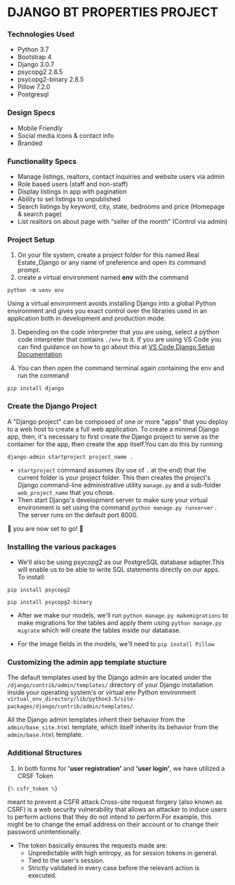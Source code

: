 # DJANGO BT PROPERTIES PROJECT
### Technologies Used
* Python 3.7
* Bootstrap 4
* Django 3.0.7
* psycopg2 2.8.5
* psycopg2-binary 2.8.5
* Pillow 7.2.0
* Postgresql

### Design Specs
* Mobile Friendly
* Social media icons & contact info
* Branded

### Functionality Specs
* Manage listings, realtors, contact inquiries and website users via admin
* Role based users (staff and non-staff)
* Display listings in app with pagination
* Ability to set listings to unpublished
* Search listings by keyword, city, state, bedrooms and price (Homepage & search page)
* List realtors on about page with “seller of the month” (Control via admin)



### Project Setup
1. On your file system, create a project folder for this named Real Estate_Django or any name of preference and open its command prompt.
2. create a virtual environment named **env** with the command 
```
python -m venv env
```
Using a virtual environment avoids installing Django into a global Python environment and gives you exact control over the libraries used in an application both in development and production mode.

3. Depending on the code interpreter that you are using, select a python code interpreter that contains ```./env``` to it.
If you are using VS Code you can find guidance on how to go about this at [VS Code Django Setup Documentation](https://code.visualstudio.com/docs/python/tutorial-django)

4. You can then open the command terminal again containing the env and run the command
```
pip install django
```
### Create the Django Project
A "Django project" can be composed of one or more "apps" that you deploy to a web host to create a full web application.
To create a minimal Django app, then, it's necessary to first create the Django project to serve as the container for the app, then create the app itself.You can do this by running
```
django-admin startproject project_name .
```
* ```startproject``` command assumes (by use of ```.``` at the end) that the current folder is your project folder.
This then creates the project's Django command-line administrative utility ```manage.py``` and a sub-folder ```web_project_name``` that you chose.
* Then start Django's development server to make sure your virtual environment is set using the command ```python manage.py runserver``` . The server runs on the default port 8000. 

:rocket: you are now set to go! :tada:

### Installing the various packages
* We'll also be using psycopg2 as our PostgreSQL database adapter.This will enable us to be able to write SQL statements directly on our apps. To install:
```
pip install psycopg2
```
```
pip install psycopg2-binary
```
* After we make our models, we'll run ```python manage.py makemigrations``` to make migrations for the tables and apply them using ```python manage.py migrate``` which will create the tables inside our database.

* For the image fields in the models, we'll need to ```pip install Pillow```

### Customizing the admin app template stucture
The default templates used by the Django admin are located under the ``` /django/contrib/admin/templates/``` directory of your Django installation inside your operating system's or virtual env Python environment ```virtual_env_directory/lib/python3.5/site-packages/django/contrib/admin/templates/```.

All the Django admin templates inherit their behavior from the ```admin/base_site.html``` template, which itself inherits its behavior from the ```admin/base.html``` template.

### Additional Structures
1. In both forms for **'user registration'** and **'user login'**, we have utilized a CRSF Token
 ```python
 {% csfr_token %}
 ```
meant to prevent a CSFR attack.Cross-site request forgery (also known as CSRF) is a web security vulnerability that allows an attacker to induce users to perform actions that they do not intend to perform.For example, this might be to change the email address on their account or to change their password unintentionally.

* The token basically ensures the requests made are:
  * Unpredictable with high entropy, as for session tokens in general.
  * Tied to the user's session.
  * Strictly validated in every case before the relevant action is executed.

